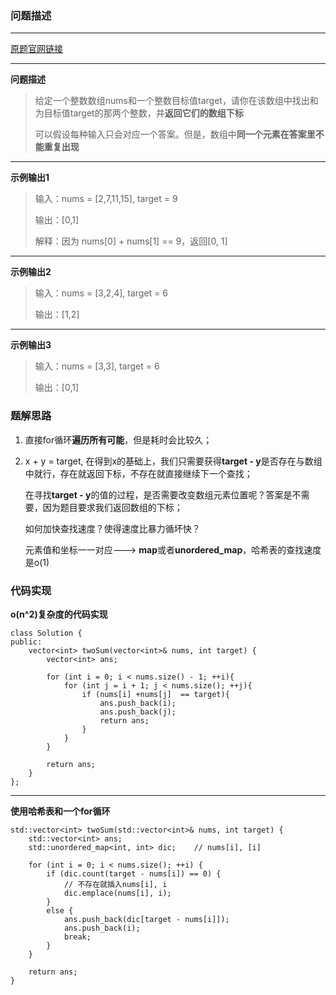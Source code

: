 ### 问题描述
---
[原题官网链接](https://leetcode-cn.com/problems/two-sum/)

---

**问题描述**
> 给定一个整数数组nums和一个整数目标值target，请你在该数组中找出和为目标值target的那两个整数，并**返回它们的数组下标**
>
> 可以假设每种输入只会对应一个答案。但是，数组中**同一个元素在答案里不能重复出现**

---
**示例输出1**
> 输入：nums = [2,7,11,15], target = 9
>
> 输出：[0,1]
>
> 解释：因为 nums[0] + nums[1] == 9，返回[0, 1]

---
**示例输出2**
> 输入：nums = [3,2,4], target = 6
>
> 输出：[1,2]

---

**示例输出3**
> 输入：nums = [3,3], target = 6
>
> 输出：[0,1]

### 题解思路
1. 直接for循环**遍历所有可能**，但是耗时会比较久；

2. x + y = target, 在得到x的基础上，我们只需要获得**target - y**是否存在与数组中就行，存在就返回下标，不存在就直接继续下一个查找；

    在寻找**target - y**的值的过程，是否需要改变数组元素位置呢？答案是不需要，因为题目要求我们返回数组的下标；

    如何加快查找速度？使得速度比暴力循坏快？

    元素值和坐标一一对应---> **map**或者**unordered_map**，哈希表的查找速度是o(1)


### 代码实现
**o(n^2)复杂度的代码实现**
```
class Solution {
public:
    vector<int> twoSum(vector<int>& nums, int target) {
        vector<int> ans;

        for (int i = 0; i < nums.size() - 1; ++i){
            for (int j = i + 1; j < nums.size(); ++j){
                if (nums[i] +nums[j]  == target){
                    ans.push_back(i);
                    ans.push_back(j);
                    return ans;
                }
            }
        }

        return ans;
    }
};
```

---

**使用哈希表和一个for循环**
```
std::vector<int> twoSum(std::vector<int>& nums, int target) {
	std::vector<int> ans;
	std::unordered_map<int, int> dic;    // nums[i], [i]

	for (int i = 0; i < nums.size(); ++i) {
		if (dic.count(target - nums[i]) == 0) {
			// 不存在就插入nums[i], i
			dic.emplace(nums[i], i);
		}
		else {
			ans.push_back(dic[target - nums[i]]);
            ans.push_back(i);
			break;
		}
	}

	return ans;
}
```
